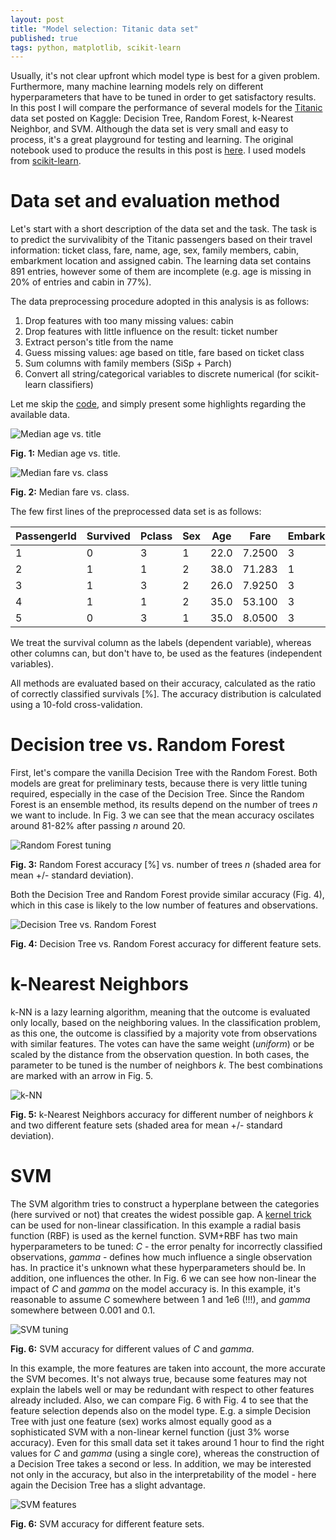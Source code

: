 ```yaml
---
layout: post
title: "Model selection: Titanic data set"
published: true
tags: python, matplotlib, scikit-learn
---
```


Usually, it's not clear upfront which model type is best for a given problem. Furthermore, many machine learning models rely on different hyperparameters that have to be tuned in order to get satisfactory results. In this post I will compare the performance of several models for the [Titanic](https://www.kaggle.com/c/titanic) data set posted on Kaggle: Decision Tree, Random Forest, k-Nearest Neighbor, and SVM. Although the data set is very small and easy to process, it's a great playground for testing and learning. The original notebook used to produce the results in this post is [here](https://github.com/krzysztofarendt/kaggle-titanic/blob/master/titanic_analysis.ipynb). I used models from [scikit-learn](http://scikit-learn.org).


# Data set and evaluation method

Let's start with a short description of the data set and the task. The task is to predict the survivalibity of the Titanic passengers based on their travel information: ticket class, fare, name, age, sex, family members, cabin, embarkment location and assigned cabin. The learning data set contains 891 entries, however some of them are incomplete (e.g. age is missing in 20% of entries and cabin in 77%).

The data preprocessing procedure adopted in this analysis is as follows:

1. Drop features with too many missing values: cabin
2. Drop features with little influence on the result: ticket number
3. Extract person's title from the name
4. Guess missing values: age based on title, fare based on ticket class
5. Sum columns with family members (SiSp + Parch)
6. Convert all string/categorical variables to discrete numerical (for scikit-learn classifiers)

Let me skip the [code](https://github.com/krzysztofarendt/kaggle-titanic/blob/master/titanic_analysis.ipynb), and simply present some highlights regarding the available data.


![Median age vs. title](/gfx/titanic/median_age_vs_title.png)

**Fig. 1:** Median age vs. title.

![Median fare vs. class](/gfx/titanic/median_fare_vs_class.png)

**Fig. 2:** Median fare vs. class.

The few first lines of the preprocessed data set is as follows:

PassengerId | Survived | Pclass | Sex | Age | Fare   | Embarked | Title | Family
------------|----------|--------|-----|-----|--------|----------|-------|--------
1           | 0        | 3      | 1   | 22.0| 7.2500 |3         | 4     | 1
2           | 1        | 1      | 2   | 38.0| 71.283 |1         | 0     | 1
3           | 1        | 3      | 2   | 26.0| 7.9250 |3         | 1     | 0
4           | 1        | 1      | 2   | 35.0| 53.100 |3         | 0     | 1
5           | 0        | 3      | 1   | 35.0| 8.0500 |3         | 4     | 0

We treat the survival column as the labels (dependent variable), whereas other columns can, but don't have to, be used as the features (independent variables).

All methods are evaluated based on their accuracy, calculated as the ratio of correctly classified survivals [%]. The accuracy distribution is calculated using a 10-fold cross-validation.

# Decision tree vs. Random Forest

First, let's compare the vanilla Decision Tree with the Random Forest. Both models are great for preliminary tests, because there is very little tuning required, especially in the case of the Decision Tree. Since the Random Forest is an ensemble method, its results depend on the number of trees *n* we want to include. In Fig. 3 we can see that the mean accuracy oscilates around 81-82% after passing *n* around 20.

![Random Forest tuning](/gfx/titanic/random_forest_tuning.png)

**Fig. 3:** Random Forest accuracy [%] vs. number of trees *n* (shaded area for mean +/- standard deviation).

Both the Decision Tree and Random Forest provide similar accuracy (Fig. 4), which in this case is likely to the low number of features and observations.

![Decision Tree vs. Random Forest](/gfx/titanic/decision_tree_vs_random_forest.png)

**Fig. 4:** Decision Tree vs. Random Forest accuracy for different feature sets.

# k-Nearest Neighbors

k-NN is a lazy learning algorithm, meaning that the outcome is evaluated only locally, based on the neighboring values. In the classification problem, as this one, the outcome is classified by a majority vote from observations with similar features. The votes can have the same weight (*uniform*) or be scaled by the distance from the observation question. In both cases, the parameter to be tuned is the number of neighbors *k*. The best combinations are marked with an arrow in Fig. 5.

![k-NN](/gfx/titanic/knn.png)

**Fig. 5:** k-Nearest Neighbors accuracy for different number of neighbors *k* and two different feature sets (shaded area for mean +/- standard deviation).

# SVM

The SVM algorithm tries to construct a hyperplane between the categories (here survived or not) that creates the widest possible gap. A [kernel trick](https://en.wikipedia.org/wiki/Kernel_method) can be used for non-linear classification. In this example a radial basis function (RBF) is used as the kernel function. SVM+RBF has two main hyperparameters to be tuned: *C* - the error penalty for incorrectly classified observations, *gamma* - defines how much influence a single observation has. In practice it's unknown what these hyperparameters should be. In addition, one influences the other. In Fig. 6 we can see how non-linear the impact of *C* and *gamma* on the model accuracy is. In this example, it's reasonable to assume *C* somewhere between 1 and 1e6 (!!!), and *gamma* somewhere between 0.001 and 0.1.

![SVM tuning](/gfx/titanic/svm_tuning.png)

**Fig. 6:** SVM accuracy for different values of *C* and *gamma*.

In this example, the more features are taken into account, the more accurate the SVM becomes. It's not always true, because some features may not explain the labels well or may be redundant with respect to other features already included. Also, we can compare Fig. 6 with Fig. 4 to see that the feature selection depends also on the model type. E.g. a simple Decision Tree with just one feature (sex) works almost equally good as a sophisticated SVM with a non-linear kernel function (just 3% worse accuracy). Even for this small data set it takes around 1 hour to find the right values for *C* and *gamma* (using a single core), whereas the construction of a Decision Tree takes a second or less. In addition, we may be interested not only in the accuracy, but also in the interpretability of the model - here again the Decision Tree has a slight advantage.

![SVM features](/gfx/titanic/svm_features.png)

**Fig. 6:** SVM accuracy for different feature sets.